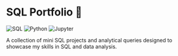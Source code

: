 # SQL Portfolio 💾

![SQL](https://img.shields.io/badge/Language-SQL-blue)
![Python](https://img.shields.io/badge/Language-Python-blue)
![Jupyter](https://img.shields.io/badge/Tool-Jupyter-brightgreen)

A collection of mini SQL projects and analytical queries designed to showcase my skills in SQL and data analysis.
